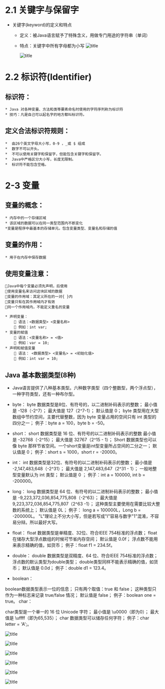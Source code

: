 # 2.1 关键字与保留字
 * 关键字(keyword)的定义和特点
	* 定义：被Java语言赋予了特殊含义，用做专门用途的字符串（单词）
	* 特点：关键字中所有字母都为小写
![title](https://raw.githubusercontent.com/XJZ-0707/imge/master/gitnote/2019/09/13/%E5%85%B3%E9%94%AE%E5%AD%97-1568373577494.jpg)

		![title](https://raw.githubusercontent.com/XJZ-0707/imge/master/gitnote/2019/09/13/%E5%85%B3%E9%94%AE%E5%AD%972-1568373621049.jpg)

# 2.2 标识符(Identifier)
## 标识符：
    * Java 对各种变量、方法和类等要素命名时使用的字符序列称为标识符
    * 技巧：凡是自己可以起名字的地方都叫标识符。
## 定义合法标识符规则：
	*  由26个英文字母大小写，0-9 ，_或 $ 组成
	*  数字不可以开头。
	*  不可以使用关键字和保留字，但能包含关键字和保留字。
	*  Java中严格区分大小写，长度无限制。
	*  标识符不能包含空格。

# 2-3 变量
## 变量的概念：
    * 内存中的一个存储区域
    * 该区域的数据可以在同一类型范围内不断变化
    *变量是程序中最基本的存储单元。包含变量类型、变量名和存储的值
## 变量的作用：
	* 用于在内存中保存数据
	
## 使用变量注意：
	Java中每个变量必须先声明，后使用
	使用变量名来访问这块区域的数据
	变量的作用域：其定义所在的一对{ }内
	变量只有在其作用域内才有效
	同一个作用域内，不能定义重名的变量
	
	* 声明变量：
		 语法：<数据类型> <变量名称>
		 例如：int var;  
	* 变量的赋值
		 语法：<变量名称> = <值>
		 例如：var = 10;
	* 声明和赋值变量
		 语法： <数据类型> <变量名> = <初始化值>
		 例如：int var = 10;
## Java 基本数据类型(8种)

* Java语言提供了八种基本类型。六种数字类型（四个整数型，两个浮点型），一种字符类型，还有一种布尔型。

* byte：
byte 数据类型是8位、有符号的，以二进制补码表示的整数；
最小值是 -128（-2^7）；
最大值是 127（2^7-1）；
默认值是 0；
byte 类型用在大型数组中节约空间，主要代替整数，因为 byte 变量占用的空间只有 int 类型的四分之一；
例子：byte a = 100，byte b = -50。
* short：
short 数据类型是 16 位、有符号的以二进制补码表示的整数
最小值是 -32768（-2^15）；
最大值是 32767（2^15 - 1）；
Short 数据类型也可以像 byte 那样节省空间。一个short变量是int型变量所占空间的二分之一；
默认值是 0；
例子：short s = 1000，short r = -20000。
* int：
int 数据类型是32位、有符号的以二进制补码表示的整数；
最小值是 -2,147,483,648（-2^31）；
最大值是 2,147,483,647（2^31 - 1）；
一般地整型变量默认为 int 类型；
默认值是 0 ；
例子：int a = 100000, int b = -200000。
* long：
long 数据类型是 64 位、有符号的以二进制补码表示的整数；
最小值是 -9,223,372,036,854,775,808（-2^63）；
最大值是 9,223,372,036,854,775,807（2^63 -1）；
这种类型主要使用在需要比较大整数的系统上；
默认值是 0L；
例子： long a = 100000L，Long b = -200000L。
"L"理论上不分大小写，但是若写成"l"容易与数字"1"混淆，不容易分辩。所以最好大写。
* float：
float 数据类型是单精度、32位、符合IEEE 754标准的浮点数；
float 在储存大型浮点数组的时候可节省内存空间；
默认值是 0.0f；
浮点数不能用来表示精确的值，如货币；
例子：float f1 = 234.5f。
* double：
double 数据类型是双精度、64 位、符合IEEE 754标准的浮点数；
浮点数的默认类型为double类型；
double类型同样不能表示精确的值，如货币；
默认值是 0.0d；
例子：double d1 = 123.4。
*  boolean：

boolean数据类型表示一位的信息；
只有两个取值：true 和 false；
这种类型只作为一种标志来记录 true/false 情况；
默认值是 false；
例子：boolean one = true。
char：

char类型是一个单一的 16 位 Unicode 字符；
最小值是 \u0000（即为0）；
最大值是 \uffff（即为65,535）；
char 数据类型可以储存任何字符；
例子：char letter = 'A';。

	
![title](https://raw.githubusercontent.com/XJZ-0707/imge/master/gitnote/2019/09/13/%E6%95%B0%E6%8D%AE%E7%B1%BB%E5%9E%8B-1568379167832.jpg)

![title](https://raw.githubusercontent.com/XJZ-0707/imge/master/gitnote/2019/09/13/datatype-1568379261451.jpg)

![title](https://raw.githubusercontent.com/XJZ-0707/imge/master/gitnote/2019/09/13/%E6%95%B4%E6%95%B0%E7%B1%BB%E5%9E%8B-1568379501112.jpg)

![title](https://raw.githubusercontent.com/XJZ-0707/imge/master/gitnote/2019/09/13/%E6%B5%AE%E7%82%B9%E7%B1%BB%E5%9E%8B-1568379571841.jpg)

![title](https://raw.githubusercontent.com/XJZ-0707/imge/master/gitnote/2019/09/13/%E5%AD%97%E7%AC%A6%E7%B1%BB%E5%9E%8B-1568379634837.jpg)

![title](https://raw.githubusercontent.com/XJZ-0707/imge/master/gitnote/2019/09/13/Boolean-1568379774693.jpg)